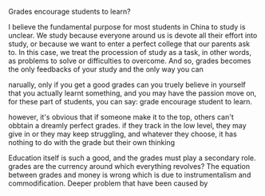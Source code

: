 
Grades encourage students to learn?

I believe the fundamental purpose for most students in China to study is unclear. We study because everyone around us is devote all their effort into study, or because we want to enter a perfect college that our parents ask to. 
In this case, we treat the procession of study as a task, in other words, as problems to solve or difficulties to overcome. And so, grades becomes the only feedbacks of your study and the only way you can 

narually, only if you get a good grades can you truely believe in yourself that you actually learnt something, and you may have the passion move on, for these part of students, you can say: grade encourage student to learn.

however, it's obvious that if someone make it to the top, others can't obbtain a dreamly perfect grades. if they track in the low level, they may give in or they may keep struggling, and whatever they choose, it has nothing to do with the grade but their own thinking













Education itself is such a good, and the grades must play a secondary role.
grades are the currency around which everything revolves?
The equation between grades and money is wrong which is due to instrumentalism and commodification.
Deeper problem that have been caused by 